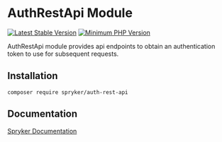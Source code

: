 # AuthRestApi Module
[![Latest Stable Version](https://poser.pugx.org/spryker/auth-rest-api/v/stable.svg)](https://packagist.org/packages/spryker/auth-rest-api)
[![Minimum PHP Version](https://img.shields.io/badge/php-%3E%3D%207.3-8892BF.svg)](https://php.net/)

AuthRestApi module provides api endpoints to obtain an authentication token to use for subsequent requests.

## Installation

```
composer require spryker/auth-rest-api
```

## Documentation

[Spryker Documentation](https://academy.spryker.com/developing_with_spryker/module_guide/modules.html)
